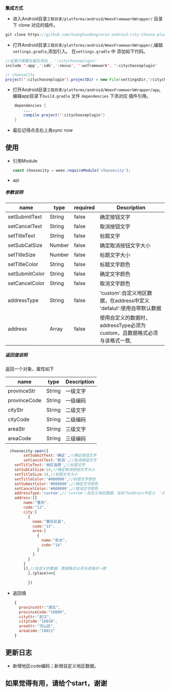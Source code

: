 

**集成方式**

* 进入Android目录`工程目录/platforms/android/WeexFrameworkWrapper/` 目录下 clone 对应的插件。

``` java
git clone https://github.com/huanghaodong/eros-android-city-choose-plugin.git "citychooseplugin"
```



* 打开Android目录`工程目录/platforms/android/WeexFrameworkWrapper/`,编辑`settings.gradle`,添加引入。
在`settings.gradle` 中 添加如下代码。

``` java
//这里只需要在最后添加 , ':citychooseplugin'
include ':app',':sdk',':nexus', ':wxframework', ':citychooseplugin'  

// chooseCity
project(':citychooseplugin').projectDir = new File(settingsDir,'/citychooseplugin')

```

* 打开Android目录`工程目录/platforms/android/WeexFrameworkWrapper/app`,编辑app目录下`build.gradle` 文件 `dependencies` 下添对应 插件引用。

``` java
	dependencies {
		....
		compile project(':citychooseplugin')
	}
```
* 最后记得点击右上角sync now




## 使用

* 引用Module

	```js
	const choosecity = weex.requireModule('choosecity');
	```
	
* api
##### 参数说明

| name | type | required | Description |
| ------ | ------ | ------ | ------ |
| setSubmitText | String | false | 确定按钮文字 |
| setCancelText | String | false | 取消按钮文字 |
| setTitleText | String | false | 标题文字 |
| setSubCalSize | Number | false | 确定取消按钮文字大小 |
| setTitleSize | Number | false | 标题文字大小 |
| setTitleColor | String | false | 标题文字颜色 |
| setSubmitColor | String | false | 确定文字颜色 |
| setCancelColor | String | false | 取消文字颜色 |
| addressType | String | false | 'custom':自定义地区数据，在address中定义  'defalut':使用自带默认数据 |
| address | Array | false | 使用自定义的数据时，addressType必须为custom，且数据格式必须与该格式一致, |

##### 返回值说明
返回一个对象，属性如下

| name | type | Description |
| ------ | ------ | ------ |
| provinceStr | String | 一级文字 |
| provinceCode | String | 一级编码 |
| cityStr | String | 二级文字 |
| cityCode | String | 二级编码 |
| areaStr | String | 三级文字 |
| areaCode | String | 三级编码 |


```js
  choosecity.open({
        setSubmitText:'确定',//确定按钮文字
        setCancelText:'取消',//取消按钮文字
	setTitleText:'地区选择',//标题文字
	setSubCalSize:14,//确定取消按钮文字大小
	setTitleSize:14,//标题文字大小
	setTitleColor:'#000000',//标题文字颜色
	setSubmitColor:'#000000',//确定文字颜色
	setCancelColor:'#000000',//取消文字颜色
	addressType:'custom',//'custom':自定义地区数据，在如下address中定义  'defalut':使用自带默认数据
	address:[{
	    name:"重庆",
	    code:"12",
	    city:[
	      {
	        name:"重庆区县",
	        code:"13",
	        area:[
	          {
	            name:"彭水",
	            code:"14"
	          }
	        ]
	      }
	    ]
	    }],//自定义的数据，数据格式必须与该格式一致
	      },(place)=>{
	              
	      })
```
 * 返回值
```js
    {
      provinceStr:"湖北",
      provinceCode:"10000",
      cityStr:"武汉",
      cityCode:"10010",
      areaStr:"洪山区",
      areaCode:"10011"
    }
```
## 更新日志
 -   新增地区code编码；新增自定义地区数据。
 
 ## 如果觉得有用，请给个start，谢谢
